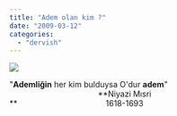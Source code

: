 ```yaml
---
title: "Adem olan kim ?"
date: "2009-03-12"
categories: 
  - "dervish"
---
```


![](/uploads/image/altin_oran_insan(2).jpg)

"**Ademliğin** her kim bulduysa O'dur **adem**"  
                                        **Niyazi Mısri  
**                                        1618-1693
